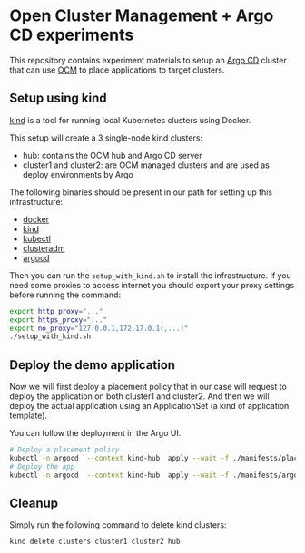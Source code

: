 # Open Cluster Management + Argo CD experiments

This repository contains experiment materials to setup an [Argo CD](https://argo-cd.readthedocs.io/en/stable/)
cluster that can use [OCM](https://open-cluster-management.io/concepts/) to place applications to target clusters.

## Setup using kind

[kind](https://kind.sigs.k8s.io/) is a tool for running local Kubernetes clusters using Docker.

This setup will create a 3 single-node kind clusters:

* hub: contains the OCM hub and Argo CD server
* cluster1 and cluster2: are OCM managed clusters and are used as deploy environments by Argo

The following binaries should be present in our path for setting up this infrastructure:

* [docker](https://docs.docker.com/engine/install/)
* [kind](https://kind.sigs.k8s.io/docs/user/quick-start)
* [kubectl](https://kubernetes.io/docs/tasks/tools/)
* [clusteradm](https://open-cluster-management.io/getting-started/quick-start/#install-clusteradm-cli-tool)
* [argocd](https://argo-cd.readthedocs.io/en/stable/getting_started/#2-download-argo-cd-cli)

Then you can run the `setup_with_kind.sh` to install the infrastructure.
If you need some proxies to access internet you should export your proxy settings before running the command:

```bash
export http_proxy="..."
export https_proxy="..."
export no_proxy="127.0.0.1,172.17.0.1(,...)"
./setup_with_kind.sh
```

## Deploy the demo application

Now we will first deploy a placement policy that in our case will request to deploy the application on both cluster1 and cluster2.
And then we will deploy the actual application using an ApplicationSet (a kind of application template).

You can follow the deployment in the Argo UI.

```bash
# Deploy a placement policy
kubectl -n argocd  --context kind-hub  apply --wait -f ./manifests/placement.yaml
# Deploy the app
kubectl -n argocd  --context kind-hub  apply --wait -f ./manifests/argocd_application_set.yaml
```

## Cleanup

Simply run the following command to delete kind clusters:

```bash
kind delete clusters cluster1 cluster2 hub
```
